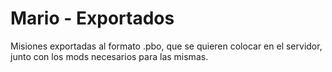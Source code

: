 Mario - Exportados
===============

Misiones exportadas al formato .pbo, que se quieren colocar en el servidor, junto con los mods necesarios para las mismas.
